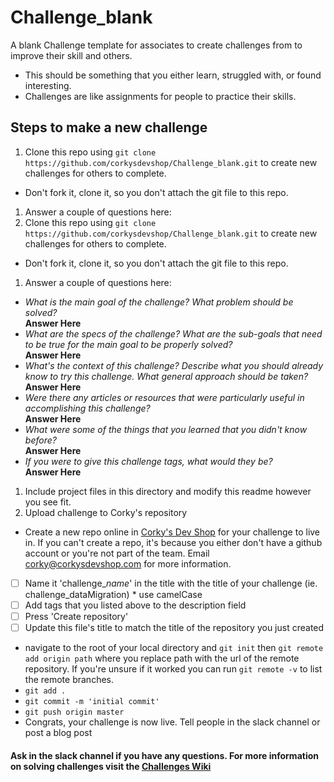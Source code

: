 # Challenge_blank
A blank Challenge template for associates to create challenges from to improve their skill and others.
* This should be something that you either learn, struggled with, or found interesting.
* Challenges are like assignments for people to practice their skills.

## Steps to make a new challenge
1. Clone this repo using `git clone https://github.com/corkysdevshop/Challenge_blank.git` to create new challenges for others to complete.
 * Don't fork it, clone it, so you don't attach the git file to this repo.
1. Answer a couple of questions here:
1. Clone this repo using `git clone https://github.com/corkysdevshop/Challenge_blank.git` to create new challenges for others to complete.
 * Don't fork it, clone it, so you don't attach the git file to this repo.
1. Answer a couple of questions here:
 * *What is the main goal of the challenge? What problem should be solved?* <br />**Answer Here**<br />
 * *What are the specs of the challenge? What are the sub-goals that need to be true for the main goal to be properly solved?* <br />**Answer Here**<br />
 * *What's the context of this challenge? Describe what you should already know to try this challenge. What general approach should be taken?*  <br />**Answer Here**<br />
 * *Were there any articles or resources that were particularly useful in accomplishing this challenge?*<br />**Answer Here**<br />
 * *What were some of the things that you learned that you didn't know before?*<br />**Answer Here**<br />
 * *If you were to give this challenge tags, what would they be?*<br />**Answer Here**<br />

1. Include project files in this directory and modify this readme however you see fit.
1. Upload challenge to Corky's repository
 *  Create a new repo online in [Corky's Dev Shop](https://github.com/corkysdevshop) for your challenge to live in. If you can't create a repo, it's because you either don't have a github account or you're not part of the team. Email corky@corkysdevshop.com for more information.
   - [ ] Name it 'challenge_*name*' in the title with the title of your challenge (ie. challenge_dataMigration)
    * use camelCase
   - [ ] Add tags that you listed above to the description field
   - [ ] Press 'Create repository'
   - [ ] Update this file's title to match the title of the repository you just created
 * navigate to the root of your local directory and `git init` then `git remote add origin path` where you replace path with the url of the remote repository. If you're unsure if it worked you can run `git remote -v` to list the remote branches.
 * `git add .`
 * `git commit -m 'initial commit'`
 * `git push origin master`
 * Congrats, your challenge is now live. Tell people in the slack channel or post a blog post

#### Ask in the slack channel if you have any questions. For more information on solving challenges visit the [Challenges Wiki](https://github.com/corkysdevshop/Admin/wiki/Challenges)
